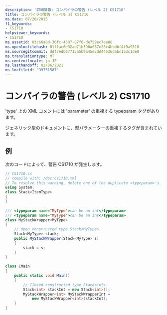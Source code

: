 ```yaml
---
description: '詳細情報: コンパイラの警告 (レベル 2) CS1710'
title: コンパイラの警告 (レベル 2) CS1710
ms.date: 07/20/2015
f1_keywords:
- CS1710
helpviewer_keywords:
- CS1710
ms.assetid: 03c66a8d-30fc-4387-87f6-de759ec7ee88
ms.openlocfilehash: 01f1ac6e32ad71b390a637e28c4bbdbf4f9a9518
ms.sourcegitcommit: ddf7edb67715a5b9a45e3dd44536dabc153c1de0
ms.translationtype: MT
ms.contentlocale: ja-JP
ms.lasthandoff: 02/06/2021
ms.locfileid: "99751587"
---
```

# <a name="compiler-warning-level-2-cs1710"></a>コンパイラの警告 (レベル 2) CS1710

'type' 上の XML コメントには 'parameter' の重複する typeparam タグがあります。  
  
 ジェネリック型のドキュメントに、型パラメーターの重複するタグが含まれています。  
  
## <a name="example"></a>例  

 次のコードによって、警告 CS1710 が発生します。  
  
```csharp  
// CS1710.cs  
// compile with: /doc:cs1710.xml  
// To resolve this warning, delete one of the duplicate <typeparam>'s.  
using System;  
class Stack<ItemType>  
{  
}  
  
/// <typeparam name="MyType">can be an int</typeparam>  
/// <typeparam name="MyType">can be an int</typeparam>  
class MyStackWrapper<MyType>  
{  
    // Open constructed type Stack<MyType>.  
    Stack<MyType> stack;  
    public MyStackWrapper(Stack<MyType> s)  
    {  
        stack = s;  
    }  
}  
  
class CMain  
{  
    public static void Main()  
    {  
        // Closed constructed type Stack<int>.  
        Stack<int> stackInt = new Stack<int>();  
        MyStackWrapper<int> MyStackWrapperInt =  
            new MyStackWrapper<int>(stackInt);  
    }  
}  
```
